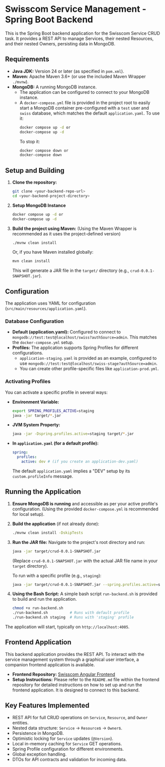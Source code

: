 # Swisscom Service Management - Spring Boot Backend

This is the Spring Boot backend application for the Swisscom Service CRUD task. It provides a REST API to manage Services, their nested Resources, and their nested Owners, persisting data in MongoDB.

## Requirements

* **Java JDK:** Version 24 or later (as specified in `pom.xml`).
* **Maven:** Apache Maven 3.6+ (or use the included Maven Wrapper `./mvnw`).
* **MongoDB:** A running MongoDB instance.
    * The application can be configured to connect to your MongoDB instance.
    * A `docker-compose.yml` file is provided in the project root to easily start a MongoDB container pre-configured with a `test` user and `swiss` database, which matches the default `application.yaml`. To use it:
        ```bash
        docker compose up -d or 
        docker-compose up -d 
        ```
      To stop it:
        ```bash
        docker compose down or 
        docker-compose down
        ```

## Setup and Building

1.  **Clone the repository:**
    ```bash
    git clone <your-backend-repo-url>
    cd <your-backend-project-directory>
    ```
2.  **Setup MongoDB Instance**
    ```bash
    docker compose up -d or 
    docker-compose up -d 
    ```

3. **Build the project using Maven:**
    (Using the Maven Wrapper is recommended as it uses the project-defined version)
    ```bash
    ./mvnw clean install
    ```
    Or, if you have Maven installed globally:
    ```bash
    mvn clean install
    ```
    This will generate a JAR file in the `target/` directory (e.g., `crud-0.0.1-SNAPSHOT.jar`).

## Configuration

The application uses YAML for configuration (`src/main/resources/application.yaml`).

### Database Configuration
* **Default (application.yaml):** Configured to connect to `mongodb://test:test@localhost/swiss?authSource=admin`. This matches the `docker-compose.yml` setup.
* **Profiles:** The application supports Spring Profiles for different configurations.
    * `application-staging.yaml` is provided as an example, configured to use `mongodb://test:test@localhost/swiss-stage?authSource=admin`.
    * You can create other profile-specific files like `application-prod.yml`.

### Activating Profiles
You can activate a specific profile in several ways:
* **Environment Variable:**
    ```bash
    export SPRING_PROFILES_ACTIVE=staging
    java -jar target/*.jar
    ```
* **JVM System Property:**
    ```bash
    java -jar -Dspring.profiles.active=staging target/*.jar
    ```
* **In `application.yaml` (for a default profile):**
    ```yaml
    spring:
      profiles:
        active: dev # (if you create an application-dev.yaml)
    ```
  The default `application.yaml` implies a "DEV" setup by its `custom.profileInfo` message.

## Running the Application

1.  **Ensure MongoDB is running** and accessible as per your active profile's configuration. (Using the provided `docker-compose.yml` is recommended for local setup).
2.  **Build the application** (if not already done):
    ```bash
    ./mvnw clean install -DskipTests
    ```
3.  **Run the JAR file:**
    Navigate to the project's root directory and run:
    ```bash
    java -jar target/crud-0.0.1-SNAPSHOT.jar
    ```
    (Replace `crud-0.0.1-SNAPSHOT.jar` with the actual JAR file name in your `target` directory).

    To run with a specific profile (e.g., `staging`):
    ```bash
    java -jar target/crud-0.0.1-SNAPSHOT.jar --spring.profiles.active=staging
    ```
4.  **Using the Bash Script:**
    A simple bash script `run-backend.sh` is provided to build and run the application.
    ```bash
    chmod +x run-backend.sh
    ./run-backend.sh          # Runs with default profile
    ./run-backend.sh staging  # Runs with 'staging' profile
    ```

The application will start, typically on `http://localhost:4005`.

## Frontend Application

This backend application provides the REST API. To interact with the service management system through a graphical user interface, a companion frontend application is available.

* **Frontend Repository:** [Swisscom Angular Frontend](https://github.com/alekspetrovv/swisscom-frontend)
* **Setup Instructions:** Please refer to the `README.md` file within the frontend repository for detailed instructions on how to set up and run the frontend application. It is designed to connect to this backend.


## Key Features Implemented

* REST API for full CRUD operations on `Service`, `Resource`, and `Owner` entities.
* Nested data structure: `Service` -> `Resource`s -> `Owner`s.
* Persistence in MongoDB.
* Optimistic locking for `Service` updates (`@Version`).
* Local in-memory caching for `Service` GET operations.
* Spring Profile configuration for different environments.
* Global exception handling.
* DTOs for API contracts and validation for incoming data.